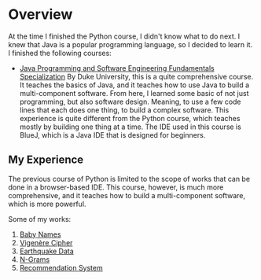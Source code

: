 # Overview

At the time I finished the Python course, I didn't know what to do next. I knew that Java is a popular programming language, so I decided to learn it.
I finished the following courses:

- [Java Programming and Software Engineering Fundamentals Specialization](https://www.coursera.org/specializations/java-programming)
  By Duke University, this is a quite comprehensive course. It teaches the basics of Java, and it teaches how to use Java to build a multi-component software.
  From here, I learned some basic of not just programming, but also software design. Meaning, to use a few code lines that each does one thing, to build a complex software.
  This experience is quite different from the Python course, which teaches mostly by building one thing at a time.
  The IDE used in this course is BlueJ, which is a Java IDE that is designed for beginners.

## My Experience

The previous course of Python is limited to the scope of works that can be done in a browser-based IDE. This course, however, is much more comprehensive, and it teaches how to build a multi-component software, which is more powerful.

Some of my works:

1. [Baby Names]()
2. [Vigenère Cipher]()
3. [Earthquake Data]()
4. [N-Grams]()
5. [Recommendation System]()
